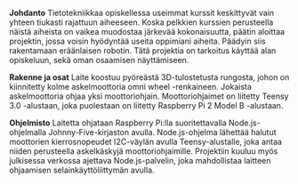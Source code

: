 **Johdanto**
Tietotekniikkaa opiskellessa useimmat kurssit keskittyvät vain yhteen tiukasti rajattuun aiheeseen. Koska pelkkien kurssien perusteella näistä aiheista on vaikea muodostaa järkevää kokonaisuutta, päätin aloittaa projektin, jossa voisin hyödyntää useita oppimiani aiheita. Päädyin siis rakentamaan eräänlaisen robotin. Tätä projektia on tarkoitus käyttää alan opiskeluun, sekä oman osaamisen näyttämiseen.

**Rakenne ja osat**
Laite koostuu pyöreästä 3D-tulostetusta rungosta, johon on kiinnitetty kolme askelmoottoria omni wheel -renkaineen. Jokaista askelmoottoria ohjaa yksi moottoriohjain. Moottoriohjaimet on liitetty Teensy 3.0 -alustaan, joka puolestaan on liitetty Raspberry Pi 2 Model B -alustaan.

**Ohjelmisto**
Laitetta ohjataan Raspberry Pi:lla suoritettavalla Node.js-ohjelmalla Johnny-Five-kirjaston avulla. Node.js-ohjelma lähettää halutut moottorien kierrosnopeudet I2C-väylän avulla Teensy-alustalle, joka antaa niiden perusteella askelkäskyjä moottoriohjaimille. Projektiin kuuluu myös julkisessa verkossa ajettava Node.js-palvelin, joka mahdollistaa laitteen ohjaamisen selainkäyttöliittymän avulla.